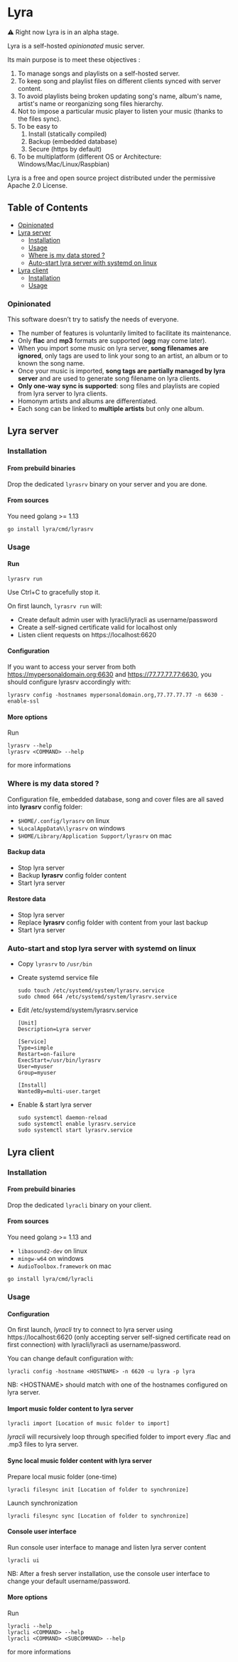 # Lyra

⚠ Right now Lyra is in an alpha stage.

Lyra is a self-hosted *opinionated* music server.

Its main purpose is to meet these objectives :

1. To manage songs and playlists on a self-hosted server.
2. To keep song and playlist files on different clients synced with server content.
3. To avoid playlists being broken updating song's name, album's name, artist's name or reorganizing song files hierarchy.
4. Not to impose a particular music player to listen your music (thanks to the files sync).
5. To be easy to
    1. Install (statically compiled)
    2. Backup (embedded database)
    3. Secure (https by default)
6. To be multiplatform (different OS or Architecture: Windows/Mac/Linux/Raspbian)

Lyra is a free and open source project distributed under the permissive Apache 2.0 License. 

## Table of Contents
- [Opinionated](#opinionated)
- [Lyra server](#lyra-server)
  - [Installation](#installation)
  - [Usage](#usage)
  - [Where is my data stored ?](#where-is-my-data-stored)
  - [Auto-start lyra server with systemd on linux](#auto-start-lyra-server-with-systemd-on-linux)
- [Lyra client](#lyra-client)
  - [Installation](#installation-1)
  - [Usage](#usage-1)

### Opinionated

This software doesn’t try to satisfy the needs of everyone.

- The number of features is voluntarily limited to facilitate its maintenance.
- Only **flac** and **mp3** formats are supported (**ogg** may come later).
- When you import some music on lyra server, **song filenames are ignored**, only tags are used to link your song to an artist, an album or to known the song name.
- Once your music is imported, **song tags are partially managed by lyra server** and are used to generate song filename on lyra clients.
- **Only one-way sync is supported**:  song files and playlists are copied from lyra server to lyra clients.
- Homonym artists and albums are differentiated.
- Each song can be linked to **multiple artists** but only one album.

## Lyra server

### Installation

#### From prebuild binaries

Drop the dedicated `lyrasrv` binary on your server and you are done.

#### From sources

You need golang >= 1.13

```
go install lyra/cmd/lyrasrv
```

### Usage

#### Run

```
lyrasrv run
```

Use Ctrl+C to gracefully stop it.

On first launch, `lyrasrv run` will:
- Create default admin user with lyracli/lyracli as username/password
- Create a self-signed certificate valid for localhost only
- Listen client requests on https://localhost:6620

#### Configuration

If you want to access your server from both https://mypersonaldomain.org:6630 and https://77.77.77.77:6630, you should configure lyrasrv accordingly with:

```
lyrasrv config -hostnames mypersonaldomain.org,77.77.77.77 -n 6630 -enable-ssl
```

#### More options

Run 

```
lyrasrv --help
lyrasrv <COMMAND> --help
```

for more informations

### Where is my data stored ?

Configuration file, embedded database, song and cover files are all saved into **lyrasrv** config folder: 

- `$HOME/.config/lyrasrv` on linux
- `%LocalAppData%\lyrasrv` on windows
- `$HOME/Library/Application Support/lyrasrv` on mac

#### Backup data

- Stop lyra server
- Backup **lyrasrv** config folder content
- Start lyra server

#### Restore data

- Stop lyra server
- Replace **lyrasrv** config folder with content from your last backup
- Start lyra server

### Auto-start and stop lyra server with systemd on linux

- Copy `lyrasrv` to `/usr/bin`
- Create systemd service file

    ```
    sudo touch /etc/systemd/system/lyrasrv.service
    sudo chmod 664 /etc/systemd/system/lyrasrv.service
    ```

- Edit /etc/systemd/system/lyrasrv.service

    ```
    [Unit]
    Description=Lyra server
    
    [Service]
    Type=simple
    Restart=on-failure
    ExecStart=/usr/bin/lyrasrv
    User=myuser
    Group=myuser
    
    [Install]
    WantedBy=multi-user.target
    ```

- Enable & start lyra server

    ```
    sudo systemctl daemon-reload
    sudo systemctl enable lyrasrv.service
    sudo systemctl start lyrasrv.service
    ```
    
## Lyra client

### Installation

#### From prebuild binaries

Drop the dedicated `lyracli` binary on your client.

#### From sources

You need golang >= 1.13 and
- `libasound2-dev` on linux
- `mingw-w64` on windows
- `AudioToolbox.framework` on mac

```
go install lyra/cmd/lyracli
```

### Usage

#### Configuration

On first launch, *lyracli* try to connect to lyra server using https://localhost:6620
(only accepting server self-signed certificate read on first connection) with lyracli/lyracli as username/password.

You can change default configuration with:

```
lyracli config -hostname <HOSTNAME> -n 6620 -u lyra -p lyra
```

NB: \<HOSTNAME\> should match with one of the hostnames configured on lyra server.

#### Import music folder content to lyra server

```
lyracli import [Location of music folder to import]
```

*lyracli* will recursively loop through specified folder to import every .flac and .mp3 files to lyra server.

#### Sync local music folder content with lyra server

Prepare local music folder (one-time)
```
lyracli filesync init [Location of folder to synchronize]
```

Launch synchronization
```
lyracli filesync sync [Location of folder to synchronize]
```

#### Console user interface

Run console user interface to manage and listen lyra server content

```
lyracli ui
```

NB: After a fresh server installation, use the console user interface to change your default username/password.

#### More options

Run 

```
lyracli --help
lyracli <COMMAND> --help
lyracli <COMMAND> <SUBCOMMAND> --help
```

for more informations

